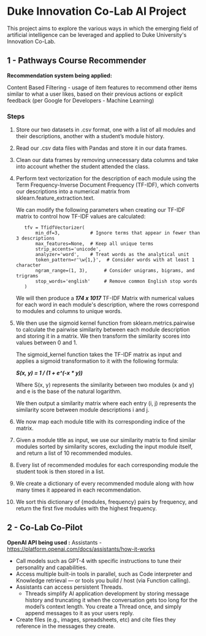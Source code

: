 # Duke Innovation Co-Lab AI Project 
This project aims to explore the various ways in which the emerging field of artificial intelligence can be leveraged and applied to Duke University's Innovation Co-Lab. 
## 1 - Pathways Course Recommender 
**Recommendation system being applied:** 

Content Based Filtering - usage of item features to recommend other items similar to what a user likes, based on their previous actions or explicit feedback (per Google for Developers - Machine Learning)

### Steps

1. Store our two datasets in .csv format, one with a list of all modules and their descriptions, another with a student’s module history.
2. Read our .csv data files with Pandas and store it in our data frames.
3. Clean our data frames by removing unnecessary data columns and take into account whether the student attended the class. 

4. Perform text vectorization for the description of each module using the Term Frequency-Inverse Document Frequency (TF-IDF), which converts our descriptions into a numerical matrix from sklearn.feature_extraction.text.

   We can modify the following parameters when creating our TF-IDF matrix to control how TF-IDF values are calculated:

   ```
      tfv = TfidfVectorizer(
          min_df=3,           # Ignore terms that appear in fewer than 3 descriptions
          max_features=None,  # Keep all unique terms
          strip_accents='unicode',
          analyzer='word',    # Treat words as the analytical unit
          token_pattern=r'\w{1,}',  # Consider words with at least 1 character
          ngram_range=(1, 3),      # Consider unigrams, bigrams, and trigrams
          stop_words='english'     # Remove common English stop words
      )
   ```

   We will then produce a ***174 x 1017*** TF-IDF Matrix with numerical values for each word in each module's description, where the rows correspond to     modules and columns to unique words.

5. We then use the sigmoid kernel function from sklearn.metrics.pairwise to calculate the pairwise similarity between each module description      and storing it in a matrix.    We then transform the similarity scores into values between 0 and 1. 

   The sigmoid_kernel function takes the TF-IDF matrix as input and applies a sigmoid transformation to it with the following formula:

   ***S(x, y) = 1 / (1 + e^(-x * y))***

   Where S(x, y) represents the similarity between two modules (x and y) and e is the base of the natural logarithm.

   We then output a similarity matrix where each entry (i, j) represents the similarity score between module descriptions i and j.

6. We now map each module title with its corresponding indice of the matrix. 
7. Given a module title as input, we use our similarity matrix to find similar modules sorted by similarity scores, excluding the input module     itself, and return a list of 10 recommended modules. 
8. Every list of recommended modules for each corresponding module the student took is then stored in a list. 
9. We create a dictionary of every recommended module along with how many times it appeared in each recommendation.
10. We sort this dictionary of {modules, frequency} pairs by frequency, and return the first five modules with the highest frequency. 

## 2 - Co-Lab Co-Pilot

**OpenAI API being used :** Assistants - https://platform.openai.com/docs/assistants/how-it-works 

- Call models such as GPT-4 with specific instructions to tune their personality and capabilities.
- Access multiple built-in tools in parallel, such as Code interpreter and Knowledge retrieval — or tools you build / host (via Function calling).
- Assistants can access persistent Threads. 
   - Threads simplify AI application development by storing message history and truncating it when the conversation gets too long for the model’s context length. You create a       Thread once, and simply append messages to it as your users reply.
- Create files (e.g., images, spreadsheets, etc) and cite files they reference in the messages they create.


